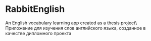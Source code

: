 # RabbitEnglish
An English vocabulary learning app created as a thesis project\ Приложение для изучения слов английского языка, созданное в качестве дипломного проекта
